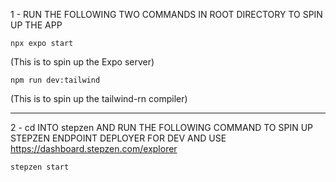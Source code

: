 1 - RUN THE FOLLOWING TWO COMMANDS IN ROOT DIRECTORY TO SPIN UP THE APP

```
npx expo start
```

(This is to spin up the Expo server)

```
npm run dev:tailwind
```

(This is to spin up the tailwind-rn compiler)

---

2 - cd INTO stepzen AND RUN THE FOLLOWING COMMAND TO SPIN UP STEPZEN ENDPOINT DEPLOYER FOR DEV AND USE https://dashboard.stepzen.com/explorer

```
stepzen start
```

